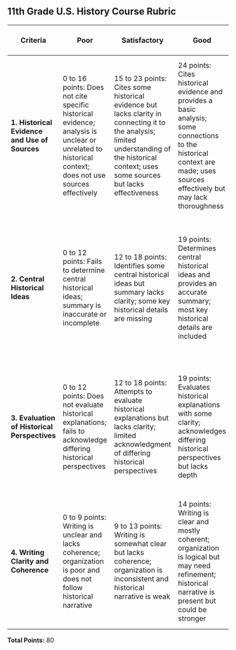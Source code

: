 ## 11th Grade U.S. History Course Rubric

| Criteria                                      | Poor                                                                                                                                                 | Satisfactory                                                                                                                                                                                   | Good                                                                                                                                                                              | Excellent                                                                                                                                                                                       |  Total Possible Points |
|-----------------------------------------------|------------------------------------------------------------------------------------------------------------------------------------------------------|------------------------------------------------------------------------------------------------------------------------------------------------------------------------------------------------|-----------------------------------------------------------------------------------------------------------------------------------------------------------------------------------|-------------------------------------------------------------------------------------------------------------------------------------------------------------------------------------------------|--------|
| **1. Historical Evidence and Use of Sources** | 0 to 16 points: Does not cite specific historical evidence; analysis is unclear or unrelated to historical context; does not use sources effectively | 15 to 23 points: Cites some historical evidence but lacks clarity in connecting it to the analysis; limited understanding of the historical context; uses some sources but lacks effectiveness | 24 points: Cites historical evidence and provides a basic analysis; some connections to the historical context are made; uses sources effectively but may lack thoroughness        | 25 points: Cites specific and relevant historical evidence; clear and well-developed analysis with connections to the historical context; skillfully uses and integrates multiple sources       | 25     |
| **2. Central Historical Ideas**               | 0 to 12 points: Fails to determine central historical ideas; summary is inaccurate or incomplete                                                     | 12 to 18 points: Identifies some central historical ideas but summary lacks clarity; some key historical details are missing                                                                   | 19 points: Determines central historical ideas and provides an accurate summary; most key historical details are included                                                      | 20 points: Clearly identifies central historical ideas; provides a thorough and accurate summary with clear relationships between key historical details and ideas                        | 20     |
| **3. Evaluation of Historical Perspectives**  | 0 to 12 points: Does not evaluate historical explanations; fails to acknowledge differing historical perspectives                                    | 12 to 18 points: Attempts to evaluate historical explanations but lacks clarity; limited acknowledgment of differing historical perspectives                                                   | 19 points: Evaluates historical explanations with some clarity; acknowledges differing historical perspectives but lacks depth                                               | 20 points: Insightfully evaluates various historical explanations; diligently assesses and compares differing historical perspectives with strong reasoning and evidence                  | 20     |
| **4. Writing Clarity and Coherence**          | 0 to 9 points: Writing is unclear and lacks coherence; organization is poor and does not follow historical narrative                                 | 9 to 13 points: Writing is somewhat clear but lacks coherence; organization is inconsistent and historical narrative is weak                                                                  | 14 points: Writing is clear and mostly coherent; organization is logical but may need refinement; historical narrative is present but could be stronger                     | 15 points: Writing is exceptionally clear, coherent, and well-organized; demonstrates a strong logical flow and cohesion throughout; historical narrative is compelling                   | 15     |

**Total Points:** 80
